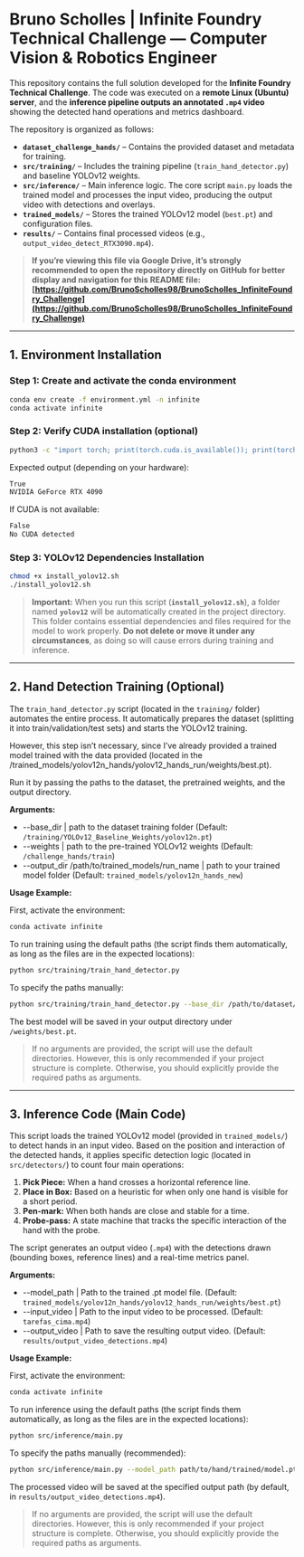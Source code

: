 # Bruno Scholles | Infinite Foundry Technical Challenge — Computer Vision & Robotics Engineer

This repository contains the full solution developed for the **Infinite Foundry Technical Challenge**. The code was executed on a **remote Linux (Ubuntu) server**, and the **inference pipeline outputs an annotated `.mp4` video** showing the detected hand operations and metrics dashboard.

The repository is organized as follows:

* **`dataset_challenge_hands/`** – Contains the provided dataset and metadata for training.
* **`src/training/`** – Includes the training pipeline (`train_hand_detector.py`) and baseline YOLOv12 weights.
* **`src/inference/`** – Main inference logic. The core script `main.py` loads the trained model and processes the input video, producing the output video with detections and overlays.
* **`trained_models/`** – Stores the trained YOLOv12 model (`best.pt`) and configuration files.
* **`results/`** – Contains final processed videos (e.g., `output_video_detect_RTX3090.mp4`).

> **If you’re viewing this file via Google Drive, it’s strongly recommended to open the repository directly on GitHub for better display and navigation for this README file:**
> **[https://github.com/BrunoScholles98/BrunoScholles_InfiniteFoundry_Challenge](https://github.com/BrunoScholles98/BrunoScholles_InfiniteFoundry_Challenge)**

---

## 1. Environment Installation

### Step 1: Create and activate the conda environment

```bash
conda env create -f environment.yml -n infinite
conda activate infinite
```

### Step 2: Verify CUDA installation (optional)

```bash
python3 -c "import torch; print(torch.cuda.is_available()); print(torch.cuda.get_device_name(0) if torch.cuda.is_available() else 'No CUDA detected')"
```

Expected output (depending on your hardware):
```bash
True
NVIDIA GeForce RTX 4090
```

If CUDA is not available:
```bash
False
No CUDA detected
```

### Step 3: YOLOv12 Dependencies Installation

```bash
chmod +x install_yolov12.sh
./install_yolov12.sh
```

> **Important:**
> When you run this script (**`install_yolov12.sh`**), a folder named **`yolov12`** will be automatically created in the project directory.
> This folder contains essential dependencies and files required for the model to work properly. **Do not delete or move it under any circumstances**, as doing so will cause errors during training and inference.

---

## 2. Hand Detection Training (Optional)

The `train_hand_detector.py` script (located in the `training/` folder) automates the entire process. It automatically prepares the dataset (splitting it into train/validation/test sets) and starts the YOLOv12 training.

However, this step isn’t necessary, since I’ve already provided a trained model trained with the data provided (located in the /trained_models/yolov12n_hands/yolov12_hands_run/weights/best.pt).

Run it by passing the paths to the dataset, the pretrained weights, and the output directory.

**Arguments:**
- \--base\_dir | path to the dataset training folder (Default: `/training/YOLOv12_Baseline_Weights/yolov12n.pt`)
- \--weights | path to the pre-trained YOLOv12 weights (Default: `/challenge_hands/train`)
- \--output\_dir /path/to/trained_models/run_name | path to your trained model folder (Default: `trained_models/yolov12n_hands_new`)

**Usage Example:**

First, activate the environment:

```bash
conda activate infinite
```

To run training using the default paths (the script finds them automatically, as long as the files are in the expected locations):

```bash
python src/training/train_hand_detector.py
```

To specify the paths manually:

```bash
python src/training/train_hand_detector.py --base_dir /path/to/dataset/train --weights /path/to/yolov12n.pt --output_dir /path/to/trained_models/run_name
```
The best model will be saved in your output directory under `/weights/best.pt`.

> If no arguments are provided, the script will use the default directories. However, this is only recommended if your project structure is complete. Otherwise, you should explicitly provide the required paths as arguments.

---

## 3. Inference Code (Main Code)

This script loads the trained YOLOv12 model (provided in `trained_models/`) to detect hands in an input video. Based on the position and interaction of the detected hands, it applies specific detection logic (located in `src/detectors/`) to count four main operations:

1.  **Pick Piece:** When a hand crosses a horizontal reference line.
2.  **Place in Box:** Based on a heuristic for when only one hand is visible for a short period.
3.  **Pen-mark:** When both hands are close and stable for a time.
4.  **Probe-pass:** A state machine that tracks the specific interaction of the hand with the probe.

The script generates an output video (`.mp4`) with the detections drawn (bounding boxes, reference lines) and a real-time metrics panel.

**Arguments:**
- \--model\_path | Path to the trained .pt model file. (Default: `trained_models/yolov12n_hands/yolov12_hands_run/weights/best.pt`)
- \--input\_video | Path to the input video to be processed. (Default: `tarefas_cima.mp4`)
- \--output\_video | Path to save the resulting output video. (Default: `results/output_video_detections.mp4`)

**Usage Example:**

First, activate the environment:

```bash
conda activate infinite
```

To run inference using the default paths (the script finds them automatically, as long as the files are in the expected locations):

```bash
python src/inference/main.py
```

To specify the paths manually (recommended):

```bash
python src/inference/main.py --model_path path/to/hand/trained/model.pt --input_video path/to/trained/inference/video.mp4 --output_video path/to/output/video.mp4
```

The processed video will be saved at the specified output path (by default, in `results/output_video_detections.mp4`).

> If no arguments are provided, the script will use the default directories. However, this is only recommended if your project structure is complete. Otherwise, you should explicitly provide the required paths as arguments.
